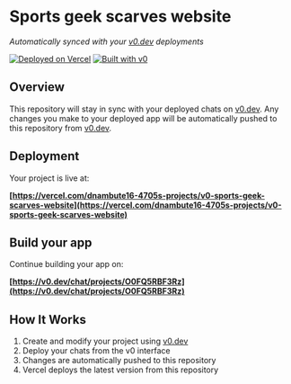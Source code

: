 # Sports geek scarves website

*Automatically synced with your [v0.dev](https://v0.dev) deployments*

[![Deployed on Vercel](https://img.shields.io/badge/Deployed%20on-Vercel-black?style=for-the-badge&logo=vercel)](https://vercel.com/dnambute16-4705s-projects/v0-sports-geek-scarves-website)
[![Built with v0](https://img.shields.io/badge/Built%20with-v0.dev-black?style=for-the-badge)](https://v0.dev/chat/projects/O0FQ5RBF3Rz)

## Overview

This repository will stay in sync with your deployed chats on [v0.dev](https://v0.dev).
Any changes you make to your deployed app will be automatically pushed to this repository from [v0.dev](https://v0.dev).

## Deployment

Your project is live at:

**[https://vercel.com/dnambute16-4705s-projects/v0-sports-geek-scarves-website](https://vercel.com/dnambute16-4705s-projects/v0-sports-geek-scarves-website)**

## Build your app

Continue building your app on:

**[https://v0.dev/chat/projects/O0FQ5RBF3Rz](https://v0.dev/chat/projects/O0FQ5RBF3Rz)**

## How It Works

1. Create and modify your project using [v0.dev](https://v0.dev)
2. Deploy your chats from the v0 interface
3. Changes are automatically pushed to this repository
4. Vercel deploys the latest version from this repository